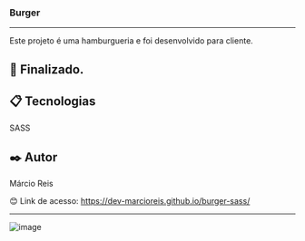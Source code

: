 ### Burger

---

Este projeto é uma hamburgueria e foi desenvolvido para cliente.

## 🚀 Finalizado.

## 📋 Tecnologias
SASS

## ✒️ Autor
Márcio Reis

😊 Link de acesso: https://dev-marcioreis.github.io/burger-sass/

---
![image](https://user-images.githubusercontent.com/122680054/214065341-09b98b51-421e-4e0e-85c2-16f83eac6183.png)

